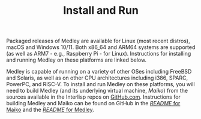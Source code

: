 ﻿---
title: Install and Run
aliases:
 - /medley/using/build/
 - /medley/using/running/
 - /medley/using/build/building/
 - /developing/
 - /software/emu-compat/
 - /using/running/
weight: 10
type: docs
---

Packaged releases of Medley are available for Linux (most recent distros), macOS and Windows 10/11.  Both x86_64 and ARM64 systems are supported (as well as ARM7 - e.g., Raspberry Pi - for Linux).  Instructions for installing and running Medley on these platforms are linked below.

Medley is capable of running on a variety of other OSes including FreeBSD and Solaris, as well as on other CPU architectures including i386, SPARC, PowerPC, and RISC-V.  To install and run Medley on these platforms, you will need to build Medley (and its underlying virtual machine, *Maiko*) from the sources available in the Interlisp repos on [GitHub.com](https://github.com/interlisp/).  Instructions for building Medley and Maiko can be found on GitHub in the [*README* for Maiko](https://github.com/interlisp/maiko) and the [*README* for Medley](https://github.com/interlisp/medley).
